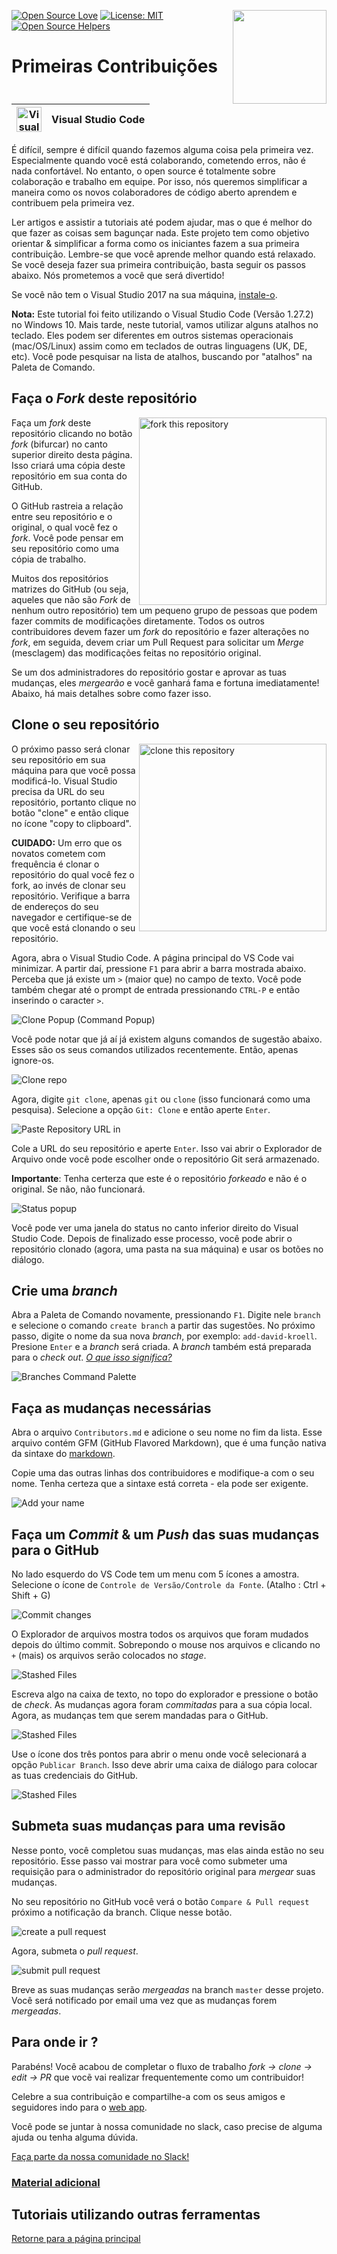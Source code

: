 [![Open Source Love](https://badges.frapsoft.com/os/v1/open-source.svg?v=103)](https://github.com/ellerbrock/open-source-badges/)
[<img align="right" width="150" src="https://firstcontributions.github.io/assets/Readme/join-slack-team.png">](https://join.slack.com/t/firstcontributors/shared_invite/zt-1hg51qkgm-Xc7HxhsiPYNN3ofX2_I8FA)
[![License: MIT](https://img.shields.io/badge/License-MIT-green.svg)](https://opensource.org/licenses/MIT)
[![Open Source Helpers](https://www.codetriage.com/roshanjossey/first-contributions/badges/users.svg)](https://www.codetriage.com/roshanjossey/first-contributions)

# Primeiras Contribuições

| <img alt="Visual Studio Code" src="https://upload.wikimedia.org/wikipedia/commons/1/1c/Visual_Studio_Code_1.35_icon.png" width="40"> | Visual Studio Code |
| ------------------------------------------------------------------------------------------------------------------------------------ | ------------------ |

É difícil, sempre é difícil quando fazemos alguma coisa pela primeira vez. Especialmente quando você está colaborando, cometendo erros, não é nada confortável. No entanto, o open source é totalmente sobre colaboração e trabalho em equipe. Por isso, nós queremos simplificar a maneira como os novos colaboradores de código aberto aprendem e contribuem pela primeira vez.

Ler artigos e assistir a tutoriais até podem ajudar, mas o que é melhor do que fazer as coisas sem bagunçar nada. Este projeto tem como objetivo orientar & simplificar a forma como os iniciantes fazem a sua primeira contribuição. Lembre-se que você aprende melhor quando está relaxado. Se você deseja fazer sua primeira contribuição, basta seguir os passos abaixo. Nós prometemos a você que será divertido!

Se você não tem o Visual Studio 2017 na sua máquina, [instale-o](https://code.visualstudio.com/download).

**Nota:** Este tutorial foi feito utilizando o Visual Studio Code (Versão 1.27.2) no Windows 10. Mais tarde, neste tutorial, vamos utilizar alguns atalhos no teclado. Eles podem ser diferentes em outros sistemas operacionais (mac/OS/Linux) assim como em teclados de outras linguagens (UK, DE, etc). Você pode pesquisar na lista de atalhos, buscando por "atalhos" na Paleta de Comando.

## Faça o *Fork* deste repositório

<img align="right" width="300" src="https://firstcontributions.github.io/assets/Readme/fork.png" alt="fork this repository" />

Faça um *fork* deste repositório clicando no botão *fork* (bifurcar) no canto superior direito desta página. Isso criará uma cópia deste repositório em sua conta do GitHub.

O GitHub rastreia a relação entre seu repositório e o original, o qual você fez o *fork*. Você pode pensar em seu repositório como uma cópia de trabalho.

Muitos dos repositórios matrizes do GitHub (ou seja, aqueles que não são *Fork* de nenhum outro repositório) tem um pequeno grupo de pessoas que podem fazer commits de modificações diretamente. Todos os outros contribuidores devem fazer um *fork* do repositório e fazer alterações no *fork*, em seguida, devem criar um Pull Request para solicitar um *Merge* (mesclagem) das modificações feitas no repositório original.

Se um dos administradores do repositório gostar e aprovar as tuas mudanças, eles *mergearão* e você ganhará fama e fortuna imediatamente! Abaixo, há mais detalhes sobre como fazer isso.

## Clone o seu repositório

<img align="right" width="300" src="https://firstcontributions.github.io/assets/Readme/clone.png" alt="clone this repository" />


O próximo passo será clonar seu repositório em sua máquina para que você possa modificá-lo. Visual Studio precisa da URL do seu repositório, portanto clique no botão "clone" e então clique no ícone "copy to clipboard".

**CUIDADO:** Um erro que os novatos cometem com frequência é clonar o repositório do qual você fez o fork, ao invés de clonar seu repositório. Verifique a barra de endereços do seu navegador e certifique-se de que você está clonando o seu repositório.

Agora, abra o Visual Studio Code. A página principal do VS Code vai minimizar. A partir daí, pressione `F1` para abrir a barra mostrada abaixo. Perceba que já existe um `>` (maior que) no campo de texto. Você pode também chegar até o prompt de entrada pressionando `CTRL-P` e então inserindo o caracter `>`.

<img src="https://firstcontributions.github.io/assets/gui-tool-tutorials/github-windows-vs-code-tutorial/vscode-2018-08-clone.png" alt="Clone Popup (Command Popup)" />

Você pode notar que já aí já existem alguns comandos de sugestão abaixo. Esses são os seus comandos utilizados recentemente. Então, apenas ignore-os.

<img src="https://firstcontributions.github.io/assets/gui-tool-tutorials/github-windows-vs-code-tutorial/vscode-2018-08-clone1.png" alt="Clone repo" />

Agora, digite `git clone`, apenas `git` ou `clone` (isso funcionará como uma pesquisa).
Selecione a opção `Git: Clone` e então aperte `Enter`.

<img src="https://firstcontributions.github.io/assets/gui-tool-tutorials/github-windows-vs-code-tutorial/vscode-2018-08-clone2.png" alt="Paste Repository URL in" />

Cole a URL do seu repositório e aperte `Enter`. Isso vai abrir o Explorador de Arquivo onde você pode escolher onde o repositório Git será armazenado.

**Importante**: Tenha certerza que este é o repositório *forkeado* e não é o original. Se não, não funcionará.

<img src="https://firstcontributions.github.io/assets/gui-tool-tutorials/github-windows-vs-code-tutorial/vscode-2018-08-clone3.png" alt="Status popup" />

Você pode ver uma janela do status no canto inferior direito do Visual Studio Code. Depois de finalizado esse processo, você pode abrir o repositório clonado (agora, uma pasta na sua máquina) e usar os botões no diálogo.

## Crie uma *branch*

Abra a Paleta de Comando novamente, pressionando `F1`. Digite nele `branch` e selecione o comando `create branch` a partir das sugestões. No próximo passo, digite o nome da sua nova *branch*, por exemplo: `add-david-kroell`. Presione `Enter` e a *branch* será criada. A *branch* também está preparada para o *check out*. [*O que isso significa?*](https://www.git-scm.com/docs/git-checkout)

<img src="https://firstcontributions.github.io/assets/gui-tool-tutorials/github-windows-vs-code-tutorial/vscode-2018-08-branch.png" alt="Branches Command Palette" />

## Faça as mudanças necessárias

Abra o arquivo `Contributors.md` e adicione o seu nome no fim da lista. Esse arquivo contém GFM (GitHub Flavored Markdown), que é uma função nativa da sintaxe do <a href="https://en.wikipedia.org/wiki/Markdown">markdown</a>.

Copie uma das outras linhas dos contribuidores e modifique-a com o seu nome. Tenha certeza que a sintaxe está correta - ela pode ser exigente.

<img src="https://firstcontributions.github.io/assets/gui-tool-tutorials/github-windows-vs-code-tutorial/vscode-2018-08-changes.png" alt="Add your name" />

## Faça um *Commit* & um *Push* das suas mudanças para o GitHub

No lado esquerdo do VS Code tem um menu com 5 ícones a amostra. Selecione o ícone de `Controle de Versão/Controle da Fonte`.
(Atalho : Ctrl + Shift + G)

<img src="https://firstcontributions.github.io/assets/gui-tool-tutorials/github-windows-vs-code-tutorial/vscode-2018-08-commit.png" alt="Commit changes" />

O Explorador de arquivos mostra todos os arquivos que foram mudados depois do último commit. Sobrepondo o mouse nos arquivos e clicando no `+` (mais) os arquivos serão colocados no *stage*.

<img src="https://firstcontributions.github.io/assets/gui-tool-tutorials/github-windows-vs-code-tutorial/vscode-2018-08-commit1.png" alt="Stashed Files">

Escreva algo na caixa de texto, no topo do explorador e pressione o botão de *check*. As mudanças agora foram *commitadas* para a sua cópia local. Agora, as mudanças tem que serem mandadas para o GitHub.

<img src="https://firstcontributions.github.io/assets/gui-tool-tutorials/github-windows-vs-code-tutorial/vscode-2018-08-push.png" alt="Stashed Files">

Use o ícone dos três pontos para abrir o menu onde você selecionará a opção `Publicar Branch`. Isso deve abrir uma caixa de diálogo para colocar as tuas credenciais do GitHub.

<img src="https://firstcontributions.github.io/assets/gui-tool-tutorials/github-windows-vs-code-tutorial/vscode-2018-08-gh-auth.png" alt="Stashed Files">

## Submeta suas mudanças para uma revisão

Nesse ponto, você completou suas mudanças, mas elas ainda estão no seu repositório. Esse passo vai mostrar para você como submeter uma requisição para o administrador do repositório original para *mergear* suas mudanças.

No seu repositório no GitHub você verá o botão `Compare & Pull request` próximo a notificação da branch. Clique nesse botão.

<img src="https://firstcontributions.github.io/assets/Readme/compare-and-pull.png" alt="create a pull request" />

Agora, submeta o *pull request*.

<img src="https://firstcontributions.github.io/assets/Readme/submit-pull-request.png" alt="submit pull request" />

Breve as suas mudanças serão *mergeadas* na branch `master` desse projeto. Você será notificado por email uma vez que as mudanças forem *mergeadas*.

## Para onde ir ?


Parabéns! Você acabou de completar o fluxo de trabalho *fork -> clone -> edit -> PR* que vocẽ vai realizar frequentemente como um contribuidor!

Celebre a sua contribuição e compartilhe-a com os seus amigos e seguidores indo para o [web app](https://firstcontributions.github.io#social-share).

Você pode se juntar à nossa comunidade no slack, caso precise de alguma ajuda ou tenha alguma dúvida.

[Faça parte da nossa comunidade no Slack!](https://join.slack.com/t/firstcontributors/shared_invite/enQtMzE1MTYwNzI3ODQ0LTZiMDA2OGI2NTYyNjM1MTFiNTc4YTRhZTg4OWZjMzA0ZWZmY2UxYzVkMzI1ZmVmOWI4ODdkZWQwNTM2NDVmNjY)


### [Material adicional](../additional-material/git_workflow_scenarios/additional-material.md)

## Tutoriais utilizando outras ferramentas

[Retorne para a página principal](https://github.com/firstcontributions/first-contributions/blob/master/translations/README.pt_br.md)

